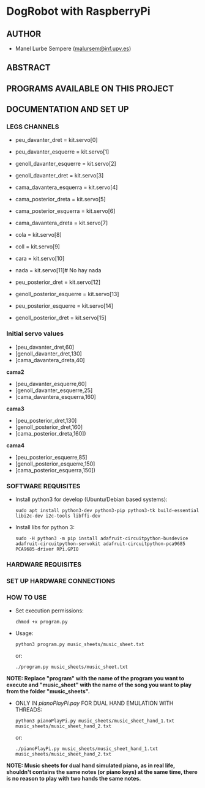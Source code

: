 # **DogRobot with RaspberryPi**

## **AUTHOR**

* Manel Lurbe Sempere (malursem@inf.upv.es)

## **ABSTRACT**

<p align=justify>

</p>

## **PROGRAMS AVAILABLE ON THIS PROJECT**



## **DOCUMENTATION AND SET UP**

### **LEGS CHANNELS**

- peu_davanter_dret = kit.servo[0]

- peu_davanter_esquerre = kit.servo[1]

- genoll_davanter_esquerre = kit.servo[2]

- genoll_davanter_dret = kit.servo[3]

- cama_davantera_esquerra = kit.servo[4]

- cama_posterior_dreta = kit.servo[5]

- cama_posterior_esquerra = kit.servo[6]

- cama_davantera_dreta = kit.servo[7]

- cola = kit.servo[8]

- coll = kit.servo[9]

- cara = kit.servo[10]

- nada = kit.servo[11]# No hay nada

- peu_posterior_dret = kit.servo[12]

- genoll_posterior_esquerre = kit.servo[13]

- peu_posterior_esquerre = kit.servo[14]

- genoll_posterior_dret = kit.servo[15]

### **Initial servo values**

- [peu_davanter_dret,60]
- [genoll_davanter_dret,130]
- [cama_davantera_dreta,40]

**cama2**

- [peu_davanter_esquerre,60]
- [genoll_davanter_esquerre,25]
- [cama_davantera_esquerra,160]

**cama3**

- [peu_posterior_dret,130]
- [genoll_posterior_dret,160]
- [cama_posterior_dreta,160])

**cama4**
- [peu_posterior_esquerre,85]
- [genoll_posterior_esquerre,150]
- [cama_posterior_esquerra,150])


### **SOFTWARE REQUISITES**

- Install python3 for develop (Ubuntu/Debian based systems):

    ```sudo apt install python3-dev python3-pip python3-tk build-essential libi2c-dev i2c-tools libffi-dev```

- Install libs for python 3:

    ```sudo -H python3 -m pip install adafruit-circuitpython-busdevice adafruit-circuitpython-servokit adafruit-circuitpython-pca9685 PCA9685-driver RPi.GPIO```

### **HARDWARE REQUISITES**

### **SET UP HARDWARE CONNECTIONS**


### **HOW TO USE**

- Set execution permissions:

    ```chmod +x program.py```

- Usage:

     ```python3 program.py music_sheets/music_sheet.txt```

     or:

    ```./program.py music_sheets/music_sheet.txt```

**NOTE: Replace "program" with the name of the program you want to execute and "music_sheet" with the name of the song you want to play from the folder "music_sheets".**

- ONLY IN *pianoPlayPi.pay* FOR DUAL HAND EMULATION WITH THREADS:

     ```python3 pianoPlayPi.py music_sheets/music_sheet_hand_1.txt music_sheets/music_sheet_hand_2.txt```

     or:

    ```./pianoPlayPi.py music_sheets/music_sheet_hand_1.txt music_sheets/music_sheet_hand_2.txt```

**NOTE: Music sheets for dual hand simulated piano, as in real life, shouldn't contains the same notes (or piano keys) at the same time, there is no reason to play with two hands the same notes.**